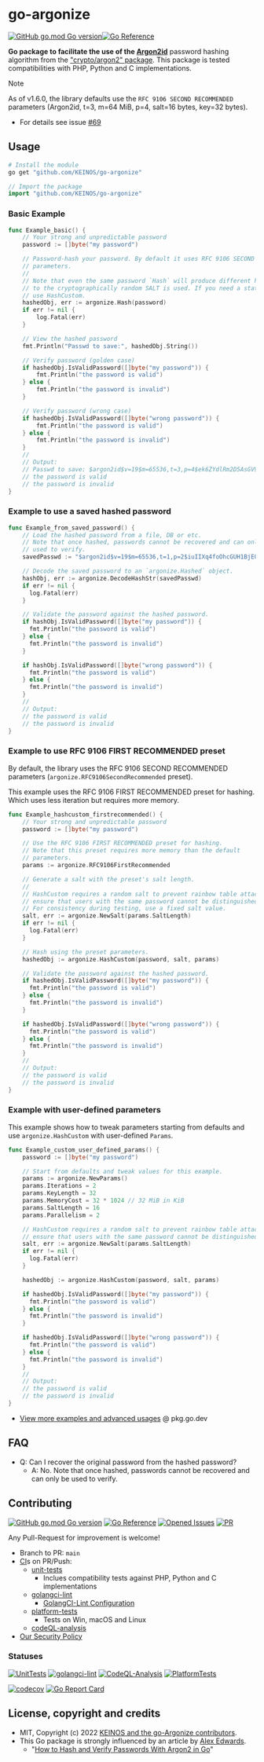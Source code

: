 <!-- markdownlint-disable-file MD041 -->
# go-argonize

[![GitHub go.mod Go version](https://img.shields.io/github/go-mod/go-version/KEINOS/go-argonize)](https://github.com/KEINOS/go-argonize/blob/main/go.mod#L3 "Supported versions")[![Go Reference](https://pkg.go.dev/badge/github.com/KEINOS/go-argonize.svg)](https://pkg.go.dev/github.com/KEINOS/go-argonize/ "View document")

**Go package to facilitate the use of the [Argon2id](https://www.password-hashing.net/)** password hashing algorithm from the ["crypto/argon2" package](https://pkg.go.dev/golang.org/x/crypto/argon2). This package is tested compatibilities with PHP, Python and C implementations.

> [!NOTE]
> As of v1.6.0, the library defaults use the `RFC 9106 SECOND RECOMMENDED` parameters (Argon2id, t=3, m=64 MiB, p=4, salt=16 bytes, key=32 bytes).
>
> - For details see issue [#69](https://github.com/KEINOS/go-argonize/issues/69)

## Usage

```sh
# Install the module
go get "github.com/KEINOS/go-argonize"
```

```go
// Import the package
import "github.com/KEINOS/go-argonize"
```

### Basic Example

```go
func Example_basic() {
    // Your strong and unpredictable password
    password := []byte("my password")

    // Password-hash your password. By default it uses RFC 9106 SECOND RECOMMENDED
    // parameters.
    //
    // Note that even the same password `Hash` will produce different hashes due
    // to the cryptographically random SALT is used. If you need a static output,
    // use HashCustom.
    hashedObj, err := argonize.Hash(password)
    if err != nil {
        log.Fatal(err)
    }

    // View the hashed password
    fmt.Println("Passwd to save:", hashedObj.String())

    // Verify password (golden case)
    if hashedObj.IsValidPassword([]byte("my password")) {
        fmt.Println("the password is valid")
    } else {
        fmt.Println("the password is invalid")
    }

    // Verify password (wrong case)
    if hashedObj.IsValidPassword([]byte("wrong password")) {
        fmt.Println("the password is valid")
    } else {
        fmt.Println("the password is invalid")
    }
    //
    // Output:
    // Passwd to save: $argon2id$v=19$m=65536,t=3,p=4$ek6ZYdlRm2D5AsGV98TWKA$QAIDZEdIgwohrNX678mHc448LOmD7jGR4BGw/9YMMVU
    // the password is valid
    // the password is invalid
}
```

### Example to use a saved hashed password

```go
func Example_from_saved_password() {
    // Load the hashed password from a file, DB or etc.
    // Note that once hashed, passwords cannot be recovered and can only be
    // used to verify.
    savedPasswd := "$argon2id$v=19$m=65536,t=1,p=2$iuIIXq4foOhcGUH1BjE08w$kA+XOAMls8hzWg3J1sYxkeuK/lkU4HDRBf0zchdyllY"

    // Decode the saved password to an `argonize.Hashed` object.
    hashObj, err := argonize.DecodeHashStr(savedPasswd)
    if err != nil {
      log.Fatal(err)
    }

    // Validate the password against the hashed password.
    if hashObj.IsValidPassword([]byte("my password")) {
      fmt.Println("the password is valid")
    } else {
      fmt.Println("the password is invalid")
    }

    if hashObj.IsValidPassword([]byte("wrong password")) {
      fmt.Println("the password is valid")
    } else {
      fmt.Println("the password is invalid")
    }
    //
    // Output:
    // the password is valid
    // the password is invalid
}
```

### Example to use RFC 9106 FIRST RECOMMENDED preset

By default, the library uses the RFC 9106 SECOND RECOMMENDED parameters (`argonize.RFC9106SecondRecommended` preset).

This example uses the RFC 9106 FIRST RECOMMENDED preset for hashing. Which uses less iteration but requires more memory.

```go
func Example_hashcustom_firstrecommended() {
    // Your strong and unpredictable password
    password := []byte("my password")

    // Use the RFC 9106 FIRST RECOMMENDED preset for hashing.
    // Note that this preset requires more memory than the default
    // parameters.
    params := argonize.RFC9106FirstRecommended

    // Generate a salt with the preset's salt length.
    //
    // HashCustom requires a random salt to prevent rainbow table attacks and to
    // ensure that users with the same password cannot be distinguished.
    // For consistency during testing, use a fixed salt value.
    salt, err := argonize.NewSalt(params.SaltLength)
    if err != nil {
      log.Fatal(err)
    }

    // Hash using the preset parameters.
    hashedObj := argonize.HashCustom(password, salt, params)

    // Validate the password against the hashed password.
    if hashedObj.IsValidPassword([]byte("my password")) {
      fmt.Println("the password is valid")
    } else {
      fmt.Println("the password is invalid")
    }

    if hashedObj.IsValidPassword([]byte("wrong password")) {
      fmt.Println("the password is valid")
    } else {
      fmt.Println("the password is invalid")
    }
    //
    // Output:
    // the password is valid
    // the password is invalid
}
```

### Example with user-defined parameters

This example shows how to tweak parameters starting from defaults and use
`argonize.HashCustom` with user-defined `Params`.

```go
func Example_custom_user_defined_params() {
    password := []byte("my password")

    // Start from defaults and tweak values for this example.
    params := argonize.NewParams()
    params.Iterations = 2
    params.KeyLength = 32
    params.MemoryCost = 32 * 1024 // 32 MiB in KiB
    params.SaltLength = 16
    params.Parallelism = 2

    // HashCustom requires a random salt to prevent rainbow table attacks and to
    // ensure that users with the same password cannot be distinguished.
    salt, err := argonize.NewSalt(params.SaltLength)
    if err != nil {
      log.Fatal(err)
    }

    hashedObj := argonize.HashCustom(password, salt, params)

    if hashedObj.IsValidPassword([]byte("my password")) {
      fmt.Println("the password is valid")
    } else {
      fmt.Println("the password is invalid")
    }

    if hashedObj.IsValidPassword([]byte("wrong password")) {
      fmt.Println("the password is valid")
    } else {
      fmt.Println("the password is invalid")
    }
    //
    // Output:
    // the password is valid
    // the password is invalid
}
```

- [View more examples and advanced usages](https://pkg.go.dev/github.com/KEINOS/go-argonize#pkg-examples) @ pkg.go.dev

## FAQ

- Q: Can I recover the original password from the hashed password?
  - A: No. Note that once hashed, passwords cannot be recovered and can only be used to verify.

## Contributing

[![GitHub go.mod Go version](https://img.shields.io/github/go-mod/go-version/KEINOS/go-argonize)](https://github.com/KEINOS/go-argonize/blob/main/go.mod#L3 "Supported versions")
[![Go Reference](https://pkg.go.dev/badge/github.com/KEINOS/go-argonize.svg)](https://pkg.go.dev/github.com/KEINOS/go-argonize/ "View document")
[![Opened Issues](https://img.shields.io/github/issues/KEINOS/go-argonize?color=lightblue&logo=github)](https://github.com/KEINOS/go-argonize/issues "opened issues")
[![PR](https://img.shields.io/github/issues-pr/KEINOS/go-argonize?color=lightblue&logo=github)](https://github.com/KEINOS/go-argonize/pulls "Pull Requests")

Any Pull-Request for improvement is welcome!

- Branch to PR: `main`
- [CI](https://github.com/KEINOS/go-argonize/actions)s on PR/Push:
  - [unit-tests](https://github.com/KEINOS/go-argonize/blob/main/.github/workflows/unit-tests.yml)
    - Inclues compatibility tests against PHP, Python and C implementations
  - [golangci-lint](https://github.com/KEINOS/go-argonize/blob/main/.github/workflows/golangci-lint.yml)
    - [GolangCI-Lint Configuration](https://github.com/KEINOS/go-argonize/blob/main/.golangci.yml)
  - [platform-tests](https://github.com/KEINOS/go-argonize/blob/main/.github/workflows/platform-tests.yml)
    - Tests on Win, macOS and Linux
  - [codeQL-analysis](https://github.com/KEINOS/go-argonize/blob/main/.github/workflows/codeQL-analysis.yml)
- [Our Security Policy](https://github.com/KEINOS/go-argonize/security/policy)

### Statuses

[![UnitTests](https://github.com/KEINOS/go-argonize/actions/workflows/unit-tests.yml/badge.svg)](https://github.com/KEINOS/go-argonize/actions/workflows/unit-tests.yml)
[![golangci-lint](https://github.com/KEINOS/go-argonize/actions/workflows/golangci-lint.yml/badge.svg)](https://github.com/KEINOS/go-argonize/actions/workflows/golangci-lint.yml)
[![CodeQL-Analysis](https://github.com/KEINOS/go-argonize/actions/workflows/codeQL-analysis.yml/badge.svg)](https://github.com/KEINOS/go-argonize/actions/workflows/codeQL-analysis.yml)
[![PlatformTests](https://github.com/KEINOS/go-argonize/actions/workflows/platform-tests.yml/badge.svg)](https://github.com/KEINOS/go-argonize/actions/workflows/platform-tests.yml "Tests on Win, macOS and Linux")

[![codecov](https://codecov.io/gh/KEINOS/go-argonize/branch/main/graph/badge.svg?token=JVY7WUeUFz)](https://codecov.io/gh/KEINOS/go-argonize)
[![Go Report Card](https://goreportcard.com/badge/github.com/KEINOS/go-argonize)](https://goreportcard.com/report/github.com/KEINOS/go-argonize)

## License, copyright and credits

- MIT, Copyright (c) 2022 [KEINOS and the go-Argonize contributors](https://github.com/KEINOS/go-argonize/graphs/contributors).
- This Go package is strongly influenced by an article by [Alex Edwards](https://www.alexedwards.net/).
  - "[How to Hash and Verify Passwords With Argon2 in Go](https://www.alexedwards.net/blog/how-to-hash-and-verify-passwords-with-argon2-in-go)"
